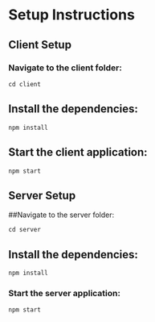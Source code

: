 # Setup Instructions
## Client Setup
### Navigate to the client folder:

`cd client`
## Install the dependencies:
```
npm install
```
## Start the client application:
```
npm start
```
## Server Setup
##Navigate to the server folder:


`cd server`
## Install the dependencies:
```
npm install
```

### Start the server application:
```
npm start
```
